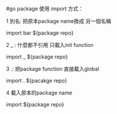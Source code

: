 #go package 使用
import 方式：

1 別名: 把原本package name換成 另一個名稱

import bar ${package repo}

2 _ : 什麼都不引用 只載入init function

import _ ${package repo}

3 .: 把package function 直接載入global

import . ${pacakge repo}

4 載入原本的package name

import ${package repo}